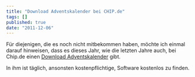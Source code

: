 ```yaml
---
title: "Download Adventskalender bei CHIP.de"
tags: []
published: true
date: "2011-12-06"
---
```


Für diejenigen, die es noch nicht mitbekommen haben, möchte ich einmal darauf hinweisen, dass es dieses Jahr, wie die letzten Jahre auch, bei Chip.de einen [Download Adventskalender](http://www.chip.de/artikel/Download-Adventskalender_33781926.html) gibt.

In ihm ist täglich, ansonsten kostenpflichtige, Software kostenlos zu finden.

